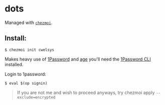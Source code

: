 # dots

Managed with [`chezmoi`](https://github.com/twpayne/chezmoi).

## Install:

```console
$ chezmoi init cwelsys
```

Makes heavy use of [1Password](https://1password.com) and [age](https://github.com/FiloSottile/age) you'll
need the [1Password CLI](https://developer.1password.com/docs/cli/) installed.

Login to 1password:

```console
$ eval $(op signin)
```

> If you are not me and wish to proceed anyways, try chezmoi apply `--exclude=encrypted`

